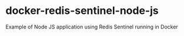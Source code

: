 # docker-redis-sentinel-node-js
Example of Node JS application using Redis Sentinel running in Docker
